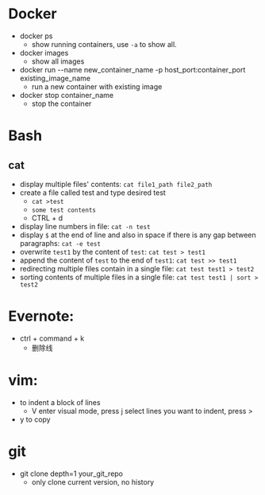 # Docker
* docker ps
    * show running containers, use `-a` to show all.
* docker images
    * show all images
* docker run --name new_container_name -p host_port:container_port existing_image_name
    * run a new container with existing image
* docker stop container_name
    * stop the container

# Bash
## cat
- display multiple files' contents: `cat file1_path file2_path `
- create a file called test and type desired test
   - `cat >test`
   - `some test contents`
   - CTRL + d
- display line numbers in file: `cat -n test`
- display `$` at the end of line and also in space if there is any gap between paragraphs: `cat -e test`
- overwrite `test1` by the content of `test`: `cat test > test1`
- append the content of `test` to the end of `test1`: `cat test >> test1`
- redirecting multiple files contain in a single file: `cat test test1 > test2`
- sorting contents of multiple files in a single file: `cat test test1 | sort > test2`

# Evernote:
* ctrl + command + k
    * 删除线

# vim:
* to indent a block of lines
    * V enter visual mode, press j select lines you want to indent, press >
* y to copy

# git
* git clone depth=1 your_git_repo
    * only clone current version, no history

